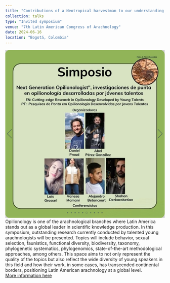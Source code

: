 ```yaml
---
title: "Contributions of a Neotropical harvestman to our understanding of the interplay between sexual selection and paternal care"
collection: talks
type: "Invited symposium"
venue: "7th Latin American Congress of Arachnology"
date: 2024-06-16
location: "Bogotá, Colombia"
---
```

![Invited symposium on Next Generation Opilionologist: investigaciones de punta en el opilionología desarrolladas por jóvenes talentos](/images/symposium_VIICLA.PNG)<br>
Opilionology is one of the arachnological branches where Latin America stands out as a global leader in scientific knowledge production. In this symposium, outstanding research currently conducted by talented young arachnologists will be presented. Topics will include behavior, sexual selection, faunistics, functional diversity, biodiversity, taxonomy, phylogenetic systematics, phylogenomics, state-of-the-art methodological approaches, among others. This space aims to not only represent the quality of the topics but also reflect the wide diversity of young speakers in this field and how their work, in some cases, has transcended continental borders, positioning Latin American arachnology at a global level.<br>
[More information here](https://viiclaracnologia.wixsite.com/viicla/simposios?lang=en)



